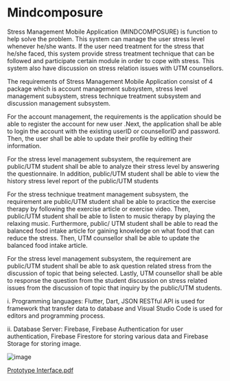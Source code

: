 # Mindcomposure

Stress Management Mobile Application (MINDCOMPOSURE) is function to help solve the problem. This system can manage the user stress level whenever he/she wants. If the user need treatment for the stress that he/she faced, this system provide stress treatment technique that can be followed and participate certain module in order to cope with stress. This system also have discussion on stress relation issues with UTM counsellors.

The requirements of Stress Management Mobile Application consist of 4 package which is account management subsystem, stress level management subsystem, stress technique treatment subsystem and discussion management subsystem.

For the account management, the requirements is the application should be able to register the account for new user .Next, the application shall be able to login the account with the existing userID or counsellorID and password. Then, the user shall be able to update their profile by editing their information.

For the stress level management subsystem, the requirement are public/UTM student shall be able to analyze their stress level by answering the questionnaire. In addition, public/UTM student shall be able to view the history stress level report of the public/UTM students

For the stress technique treatment management subsystem, the requirement are public/UTM student shall be able to practice the exercise therapy by following the exercise article or exercise video. Then, public/UTM student shall be able to listen to music therapy by playing the relaxing music. Furthermore, public/ UTM student shall be able to read the balanced food intake article for gaining knowledge on what food that can reduce the stress. Then, UTM counsellor shall be able to update the balanced food intake article.

For the stress level management subsystem, the requirement are public/UTM student shall be able to ask question related stress from the discussion of topic that being selected. Lastly, UTM counsellor shall be able to response the question from the student discussion on stress related issues from the discussion of topic that inquiry by the public/UTM students.

i.	Programming languages:  Flutter, Dart, JSON RESTful API is used for framework that transfer data to database and Visual Studio Code is used for editors and programming process.

ii.	Database Server:  Firebase, Firebase Authentication for user authentication, Firebase Firestore for storing various data and Firebase Storage for storing image.


![image](https://user-images.githubusercontent.com/62758016/216787148-15b2ad2d-1d03-47ea-a23f-135c7e6c92f6.png)

[Prototype Interface.pdf](https://github.com/nmssyahmi/Mindcomposure/files/10609500/Prototype.Interface.pdf)
